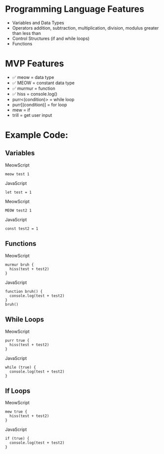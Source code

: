 # Programming Language Features

- Variables and Data Types
- Operators
  addition, subtraction, multiplication, division, modulus
  greater than
  less than
- Control Structures (if and while loops)
- Functions

# MVP Features

- ✅ meow = data type
- ✅ MEOW = constant data type
- ✅ murmur = function
- ✅ hiss = console.log()
- purr<(condition)> = while loop
- purr[(condition)] = for loop
- mew = if
- trill = get user input

# Example Code:

## Variables

MeowScript

```
meow test 1
```

JavaScript

```
let test = 1
```

MeowScript

```
MEOW test2 1
```

JavaScript

```
const test2 = 1
```

## Functions

MeowScript

```
murmur bruh {
  hiss(test + test2)
}
```

JavaScript

```
function bruh() {
  console.log(test + test2)
}
bruh()
```

## While Loops

MeowScript

```
purr true {
  hiss(test + test2)
}
```

JavaScript

```
while (true) {
  console.log(test + test2)
}
```

## If Loops

MeowScript

```
mew true {
  hiss(test + test2)
}
```

JavaScript

```
if (true) {
  console.log(test + test2)
}
```
